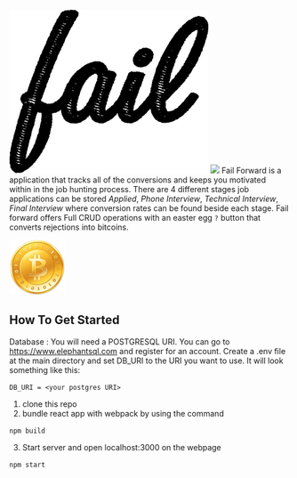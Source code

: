 
![](client/components/assets/fail.png) 
![](client/components/assets/foward.png)
Fail Forward is a application that tracks all of the conversions and keeps you motivated within in the job hunting process.
There are 4 different stages job applications can be stored *Applied*, *Phone Interview*, *Technical Interview*, *Final Interview* where conversion rates can be found beside each stage. Fail forward offers Full CRUD operations with an easter egg ```?``` button that converts rejections into bitcoins.

![](client/components/assets/cookie2.png)

## How To Get Started
Database : You will need a POSTGRESQL URI. You can go to https://www.elephantsql.com and register for an account. Create a .env file at the main directory and set DB_URI to the URI you want to use. It will look something like this:
```
DB_URI = <your postgres URI>
```

1. clone this repo
2. bundle react app with webpack by using the command
```
npm build
```
3. Start server and open localhost:3000 on the webpage
```
npm start
```
